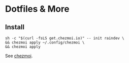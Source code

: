 Dotfiles & More
===============

Install
-------

    sh -c "$(curl -fsLS get.chezmoi.io)" -- init raindev \
	&& chezmoi apply ~/.config/chezmoi \
	&& chezmoi apply

See [chezmoi](https://www.chezmoi.io/).
